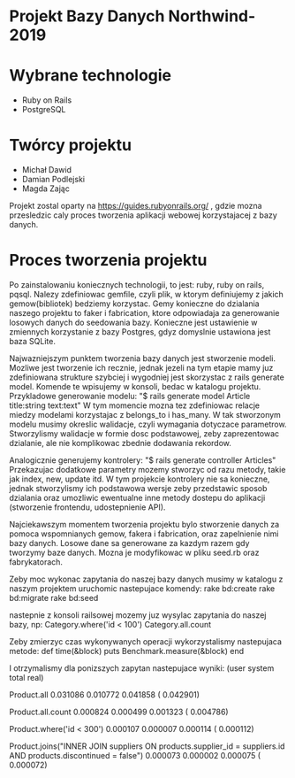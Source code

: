 # Projekt Bazy Danych Northwind-2019

# Wybrane technologie
- Ruby on Rails
- PostgreSQL

# Twórcy projektu
- Michał Dawid
- Damian Podlejski
- Magda Zając

Projekt zostal oparty na https://guides.rubyonrails.org/ , gdzie mozna przesledzic caly proces tworzenia aplikacji webowej korzystajacej z bazy danych.

# Proces tworzenia projektu

Po zainstalowaniu koniecznych technologii, to jest: ruby, ruby on rails, pqsql. Nalezy zdefiniowac gemfile, czyli plik, w ktorym definiujemy z jakich gemow(bibliotek) bedziemy korzystac. Gemy konieczne do dzialania naszego projektu to faker i fabrication, ktore odpowiadaja za generowanie losowych danych do seedowania bazy.
Konieczne jest ustawienie w zmiennych korzystanie z bazy Postgres, gdyz domyslnie ustawiona jest baza SQLite.

Najwazniejszym punktem tworzenia bazy danych jest stworzenie modeli. Mozliwe jest tworzenie ich recznie, jednak jezeli na tym etapie mamy juz zdefiniowana strukture szybciej i wygodniej jest skorzystac z rails generate model.
Komende te wpisujemy w konsoli, bedac w katalogu projektu.
Przykladowe generowanie modelu:
  "$ rails generate model Article title:string text:text"
W tym momencie mozna tez zdefiniowac relacje miedzy modelami korzystajac z belongs_to i has_many.
W tak stworzonym modelu musimy okreslic walidacje, czyli wymagania dotyczace parametrow. Stworzylismy walidacje w formie dosc podstawowej, zeby zaprezentowac dzialanie, ale nie komplikowac zbednie dodawania rekordow.

Analogicznie generujemy kontrolery:
  "$ rails generate controller Articles"
Przekazujac dodatkowe parametry mozemy stworzyc od razu metody, takie jak index, new, update itd.
W tym projekcie kontrolery nie sa konieczne, jednak stworzylismy ich podstawowa wersje zeby przedstawic sposob dzialania oraz umozliwic ewentualne inne metody dostepu do aplikacji (stworzenie frontendu, udostepnienie API).

Najciekawszym momentem tworzenia projektu bylo stworzenie danych za pomoca wspomnianych gemow, fakera i fabrication, oraz zapelnienie nimi bazy danych. Losowe dane sa generowane za kazdym razem gdy tworzymy baze danych. Mozna je modyfikowac w pliku seed.rb oraz fabrykatorach.

Zeby moc wykonac zapytania do naszej bazy danych musimy w katalogu z naszym projektem uruchomic nastepujace komendy:
rake bd:create
rake bd:migrate
rake bd:seed

nastepnie z konsoli railsowej mozemy juz wysylac zapytania do naszej bazy, np:
  Category.where('id < 100')
  Category.all.count

Zeby zmierzyc czas wykonywanych operacji wykorzystalismy nastepujaca metode: 
def 
  time(&block) puts Benchmark.measure(&block) 
end

I otrzymalismy dla ponizszych zapytan nastepujace wyniki:
  (user     system      total        real)

  Product.all
  0.031086   0.010772   0.041858 (  0.042901)

  Product.all.count
  0.000824   0.000499   0.001323 (  0.004786)

  Product.where('id < 300')
  0.000107   0.000007   0.000114 (  0.000112)

  Product.joins("INNER JOIN suppliers ON products.supplier_id = suppliers.id AND products.discontinued = false")
  0.000073   0.000002   0.000075 (  0.000072)
